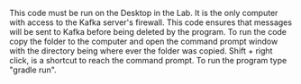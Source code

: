 This code must be run on the Desktop in the Lab. It is the only computer with access to the Kafka server's firewall.
This code ensures that messages will be sent to Kafka before being deleted by the program. 
To run the code copy the folder to the computer and open the command prompt window with the directory being where ever the folder was copied.
Shift + right click, is a shortcut to reach the command prompt.
To run the program type "gradle run".
